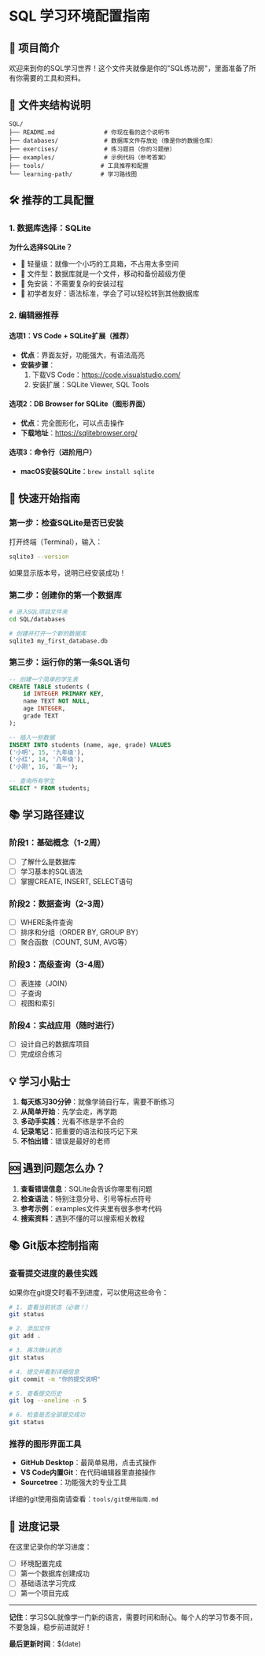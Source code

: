 # SQL 学习环境配置指南

## 🎯 项目简介
欢迎来到你的SQL学习世界！这个文件夹就像是你的"SQL练功房"，里面准备了所有你需要的工具和资料。

## 📁 文件夹结构说明
```
SQL/
├── README.md              # 你现在看的这个说明书
├── databases/             # 数据库文件存放处（像是你的数据仓库）
├── exercises/             # 练习题目（你的习题册）
├── examples/              # 示例代码（参考答案）
├── tools/                # 工具推荐和配置
└── learning-path/        # 学习路线图
```

## 🛠️ 推荐的工具配置

### 1. 数据库选择：SQLite
**为什么选择SQLite？**
- 🎈 轻量级：就像一个小巧的工具箱，不占用太多空间
- 📁 文件型：数据库就是一个文件，移动和备份超级方便
- 🚀 免安装：不需要复杂的安装过程
- 🔰 初学者友好：语法标准，学会了可以轻松转到其他数据库

### 2. 编辑器推荐

#### 选项1：VS Code + SQLite扩展（推荐）
- **优点**：界面友好，功能强大，有语法高亮
- **安装步骤**：
  1. 下载VS Code：https://code.visualstudio.com/
  2. 安装扩展：SQLite Viewer, SQL Tools
  
#### 选项2：DB Browser for SQLite（图形界面）
- **优点**：完全图形化，可以点击操作
- **下载地址**：https://sqlitebrowser.org/

#### 选项3：命令行（进阶用户）
- **macOS安装SQLite**：`brew install sqlite`

## 🎯 快速开始指南

### 第一步：检查SQLite是否已安装
打开终端（Terminal），输入：
```bash
sqlite3 --version
```
如果显示版本号，说明已经安装成功！

### 第二步：创建你的第一个数据库
```bash
# 进入SQL项目文件夹
cd SQL/databases

# 创建并打开一个新的数据库
sqlite3 my_first_database.db
```

### 第三步：运行你的第一条SQL语句
```sql
-- 创建一个简单的学生表
CREATE TABLE students (
    id INTEGER PRIMARY KEY,
    name TEXT NOT NULL,
    age INTEGER,
    grade TEXT
);

-- 插入一些数据
INSERT INTO students (name, age, grade) VALUES 
('小明', 15, '九年级'),
('小红', 14, '八年级'),
('小刚', 16, '高一');

-- 查询所有学生
SELECT * FROM students;
```

## 📚 学习路径建议

### 阶段1：基础概念（1-2周）
- [ ] 了解什么是数据库
- [ ] 学习基本的SQL语法
- [ ] 掌握CREATE, INSERT, SELECT语句

### 阶段2：数据查询（2-3周）
- [ ] WHERE条件查询
- [ ] 排序和分组（ORDER BY, GROUP BY）
- [ ] 聚合函数（COUNT, SUM, AVG等）

### 阶段3：高级查询（3-4周）
- [ ] 表连接（JOIN）
- [ ] 子查询
- [ ] 视图和索引

### 阶段4：实战应用（随时进行）
- [ ] 设计自己的数据库项目
- [ ] 完成综合练习

## 💡 学习小贴士

1. **每天练习30分钟**：就像学骑自行车，需要不断练习
2. **从简单开始**：先学会走，再学跑
3. **多动手实践**：光看不练是学不会的
4. **记录笔记**：把重要的语法和技巧记下来
5. **不怕出错**：错误是最好的老师

## 🆘 遇到问题怎么办？

1. **查看错误信息**：SQLite会告诉你哪里有问题
2. **检查语法**：特别注意分号、引号等标点符号
3. **参考示例**：examples文件夹里有很多参考代码
4. **搜索资料**：遇到不懂的可以搜索相关教程

## 📚 Git版本控制指南

### 查看提交进度的最佳实践
如果你在git提交时看不到进度，可以使用这些命令：

```bash
# 1. 查看当前状态（必做！）
git status

# 2. 添加文件
git add .

# 3. 再次确认状态
git status

# 4. 提交并看到详细信息
git commit -m "你的提交说明"

# 5. 查看提交历史
git log --oneline -n 5

# 6. 检查是否全部提交成功
git status
```

### 推荐的图形界面工具
- **GitHub Desktop**：最简单易用，点击式操作
- **VS Code内置Git**：在代码编辑器里直接操作
- **Sourcetree**：功能强大的专业工具

详细的git使用指南请查看：`tools/git使用指南.md`

## 📝 进度记录
在这里记录你的学习进度：

- [ ] 环境配置完成
- [ ] 第一个数据库创建成功
- [ ] 基础语法学习完成
- [ ] 第一个项目完成

---
**记住**：学习SQL就像学一门新的语言，需要时间和耐心。每个人的学习节奏不同，不要急躁，稳步前进就好！

**最后更新时间**：$(date) 